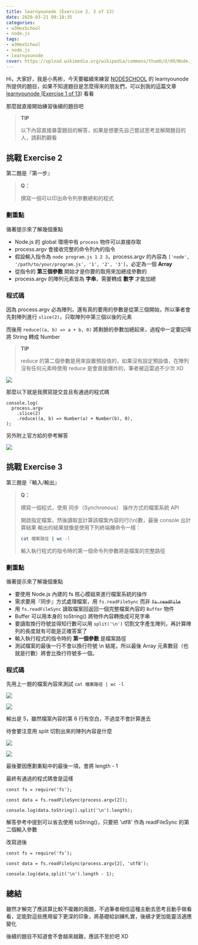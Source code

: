 ```yaml
---
title: learnyounode (Exercise 2, 3 of 13)
date: 2020-03-21 09:18:35
categories:
- w3HexSchool
- node.js
tags:
- w3HexSchool
- node.js
- learnyounode
cover: https://upload.wikimedia.org/wikipedia/commons/thumb/d/d9/Node.js_logo.svg/590px-Node.js_logo.svg.png
---
```



Hi，大家好，我是小馬彬，今天要繼續來練習 [NODESCHOOL](https://nodeschool.io/zh-tw/) 的 learnyounode 所提供的題目，如果不知道題目是怎麼得來的朋友們，可以到我的這篇文章 [learnyounode (Exercise 1 of 13)](https://littlehorseboy.github.io/2020/03/13/2020-learnyounode-exercise-1/) 看看

那麼就直接開始練習後續的題目吧

> **TIP**
> 
> 以下內容直接暴雷題目的解答，如果是想要先自己嘗試思考並解開題目的人，請斟酌觀看

## 挑戰 Exercise 2

第二題是『第一步』

> **Q：**
> 
> 撰寫一個可以印出命令列參數總和的程式

### 劃重點

循著提示來了解幾個重點

* Node.js 的 global 環境中有 `process` 物件可以直接存取
* process.argv 會接收完整的命令列內的指令
* 假設輸入指令為 `node program.js 1 2 3`，process.argv 的內容為 `['node', '/path/to/your/program.js', '1', '2', '3']`，必定為一個 **Array**
* 從指令的 **第三個參數** 開始才是你要的取用來加總成參數的
* process.argv 的陣列元素皆為 **字串**，需要轉成 **數字** 才能加總

### 程式碼

因為 process.argv 必為陣列，還有真的要用的參數是從第三個開始，所以筆者會先對陣列進行 `slice(2)`，只取陣列中第三個以後的元素

而後用 `reduce((a, b) => a + b, 0)` 將剩餘的參數加總起來，過程中一定要記得將 String 轉成 Number

> **TIP**
> 
> reduce 的第二個參數是用來設置預設值的，如果沒有設定預設值，在陣列沒有任何元素時使用 reduce 是會直接爆炸的，筆者被這雷過不少次 XD

![](https://i.imgur.com/TcsOA1E.png)

那麼以下就是我撰寫提交並且有通過的程式碼

```javascript=
console.log(
  process.argv
    .slice(2)
    .reduce((a, b) => Number(a) + Number(b), 0),
);
```

另外附上官方給的參考解答

![](https://i.imgur.com/U44eBIK.png)

## 挑戰 Exercise 3

第三題是『輸入/輸出』

> **Q：**
> 
> 撰寫一個程式，使用 同步（Synchronous） 操作方式的檔案系統
 API
> 
> 開啟指定檔案，然後讀取並計算該檔案內容的行(\n)數，最後 console 出計算結果
> 輸出的結果就像是使用下列終端機命令一樣：
>
> ```bash
> cat 檔案路徑 | wc -l
> ```
> 
> 輸入執行程式的指令時的第一個命令列參數將是檔案的完整路徑

### 劃重點

循著提示來了解幾個重點

* 要使用 Node.js 內建的 fs 核心模組來進行檔案系統的操作
* 需求要用『同步』方式處理檔案，用 `fs.readFileSync` 而非 ~~`fs.readFile`~~
* 用 `fs.readFileSync` 讀取檔案回返回一個完整檔案內容的 `Buffer` 物件
* Buffer 可以用本身的 toString() 將物件內容轉換成可見字串
* 要讀取換行符號並得知行數可以用 `split('\n')` 切割文字產生陣列，再計算陣列的長度就有可能是正確答案了
* 輸入執行程式的指令時的 **第一個參數** 是檔案路徑
* 測試檔案的最後一行不會以換行符號 \n 結尾，所以最後 Array 元素數目（也就是行數）將會比換行符號多一個。

### 程式碼

先用上一題的檔案內容來測試 `cat 檔案路徑 | wc -l`

![](https://i.imgur.com/08M6iQs.png)

![](https://i.imgur.com/ANt8MeM.png)

輸出是 5，雖然檔案內容的第 6 行有空白，不過並不會計算進去

待會要注意用 split 切割出來的陣列內容是什麼

![](https://i.imgur.com/tj0AVQM.png)

![](https://i.imgur.com/XN7ZC8D.png)

最後要因應劃重點中的最後一項，會將 length - 1

最終有通過的程式碼會是這樣

```javascript=
const fs = require('fs');

const data = fs.readFileSync(process.argv[2]);

console.log(data.toString().split('\n').length);
```

解答參考中提到可以省去使用 toString()，只要把 'utf8' 作為 readFileSync 的第二個輸入參數

改寫過後

```javascript=
const fs = require('fs');

const data = fs.readFileSync(process.argv[2], 'utf8');

console.log(data.split('\n').length - 1);
```

## 總結

雖然才解完了應該算比較不複雜的兩題，不過筆者相信這種主動去思考且動手做看看，定能對這些應用留下更深的印象，將基礎給訓練札實，後續才更加能靈活適應變化

後續的題目不知道會不會越來越難，應該不至於吧 XD

